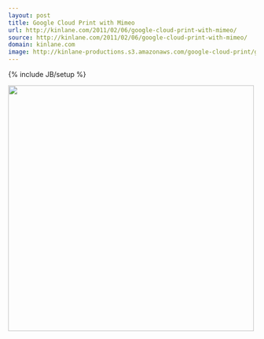 ```yaml
---
layout: post
title: Google Cloud Print with Mimeo
url: http://kinlane.com/2011/02/06/google-cloud-print-with-mimeo/
source: http://kinlane.com/2011/02/06/google-cloud-print-with-mimeo/
domain: kinlane.com
image: http://kinlane-productions.s3.amazonaws.com/google-cloud-print/google-cloud-print-mimeo.png
---
```

{% include JB/setup %}<p class="c1">
     <img src="http://kinlane-productions.s3.amazonaws.com/google-cloud-print/google-cloud-print-mimeo.png"
        alt=""
        width="500"
        align="center" />
</p>